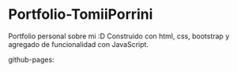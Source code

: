 # Portfolio-TomiiPorrini
Portfolio personal sobre mi :D
Construido con html, css, bootstrap y agregado de funcionalidad con JavaScript.

github-pages: 